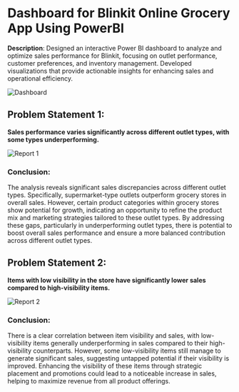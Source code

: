 # Dashboard for Blinkit Online Grocery App Using PowerBI

**Description**: Designed an interactive Power BI dashboard to analyze and optimize sales performance for Blinkit, focusing on outlet performance, customer preferences, and inventory management. Developed visualizations that provide actionable insights for enhancing sales and operational efficiency.


![Dashboard](https://github.com/user-attachments/assets/23321972-151a-44c1-b0c9-f031088501d1)

## Problem Statement 1: 
**Sales performance varies significantly across different outlet types, with some types underperforming.**


![Report 1](https://github.com/user-attachments/assets/eb95a507-0389-4b29-96e6-f1e173aef5b5)


### Conclusion:
The analysis reveals significant sales discrepancies across different outlet types. Specifically, supermarket-type outlets outperform grocery stores in overall sales. However, certain product categories within grocery stores show potential for growth, indicating an opportunity to refine the product mix and marketing strategies tailored to these outlet types. By addressing these gaps, particularly in underperforming outlet types, there is potential to boost overall sales performance and ensure a more balanced contribution across different outlet types.

## Problem Statement 2: 
**Items with low visibility in the store have significantly lower sales compared to high-visibility items.**


![Report 2](https://github.com/user-attachments/assets/b1dc485c-8b55-4d4f-9b95-678690c90edf)


### Conclusion:
There is a clear correlation between item visibility and sales, with low-visibility items generally underperforming in sales compared to their high-visibility counterparts. However, some low-visibility items still manage to generate significant sales, suggesting untapped potential if their visibility is improved. Enhancing the visibility of these items through strategic placement and promotions could lead to a noticeable increase in sales, helping to maximize revenue from all product offerings.
